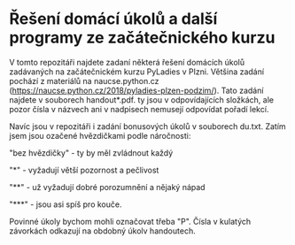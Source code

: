 # Řešení domácí úkolů a další programy ze začátečnického kurzu

V tomto repozitáři najdete zadaní některá řešení domácích úkolů zadávaných na začátečnickém kurzu PyLadies v Plzni. Většina zadání pochází 
z materiálů na naucse.python.cz (https://naucse.python.cz/2018/pyladies-plzen-podzim/). Tato zadání najdete v souborech handout*.pdf. ty 
jsou v odpovídajících složkách, ale pozor čísla v názvech ani v nadpisech nemusejí odpovídat pořadí lekcí.

Navíc jsou v repozitáři i zadání bonusových úkolů v souborech du.txt. Zatím jsem jsou ozačené hvězdičkami podle náročnosti:

"bez hvězdičky" - ty by měl zvládnout každý

"*" - vyžadují větší pozornost a pečlivost

"**" - už vyžadují dobré porozumnění a nějaký nápad

"***" - jsou asi spíš pro kouče.

Povinné úkoly bychom mohli označovat třeba "P". Čísla v kulatých závorkách odkazují na obdobný úkolv handoutech.

